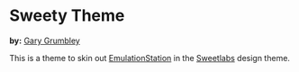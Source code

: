 # Sweety Theme

**by:** [Gary Grumbley](http://www.garygrumbley.com)

This is a theme to skin out [EmulationStation](http://www.emulationstation.org/) in the [Sweetlabs](http://sweetlabs.com/) design theme.
